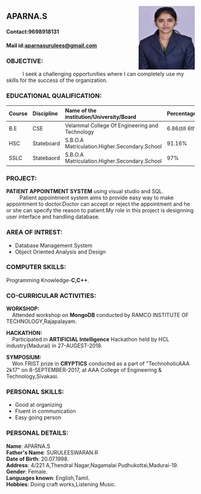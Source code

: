 <p>
<img align="right" width="150" height="170" src="Aparna (1).jpg">
</p>

## APARNA.S

#### Contact:9698918131

#### Mail id:aparnasurulees@gmail.com

### OBJECTIVE:

&nbsp;&nbsp;&nbsp;&nbsp;&nbsp;&nbsp;&nbsp;&nbsp;&nbsp;&nbsp;&nbsp;I seek a challenging opportunities where I can completely use my skills for the success of the organization.
         
### EDUCATIONAL QUALIFICATION: 

|**Course**|**Discipline**|**Name of the institution/University/Board**|**Percentage/CGPA**|**Year of passing**|
|:------|:----------|:----------------------------------------|:---------------|:---------------|
|B.E    |CSE        |Velammal College Of Engineering and Technology|6.86(till 6th sem)|2020     |
|HSC       |Stateboard|S.B.O.A Matriculation.Higher.Secondary.School|91.16%|2016 |
|SSLC|Statebaord|S.B.O.A Matriculation.Higher.Secondary.School|97%|2014|

### PROJECT:

**PATIENT APPOINTMENT SYSTEM** using visual studio and SQL.<br/>
&nbsp;&nbsp;&nbsp;&nbsp;&nbsp;&nbsp;&nbsp;&nbsp;&nbsp;Patient appointment system aims to provide easy way to make appointment to doctor.Doctor can accept or reject the appointment and he or she can specify the reason to patient.My role in this project is designning user interface and handling database.

### AREA OF INTREST:

- Database Management System
- Object Oriented Analysis and Design

### COMPUTER SKILLS:

Programming Knowledge-**C,C++**.

### CO-CURRICULAR ACTIVITIES:
**WORKSHOP:**<br/>
&nbsp;&nbsp;&nbsp;&nbsp;Attended workshop on **MongoDB** conducted by RAMCO INSTITUTE OF TECHNOLOGY,Rajapalayam.

**HACKATHON:**<br/>
&nbsp;&nbsp;&nbsp;&nbsp;Participated in **ARTIFICIAL Intelligence** Hackathon held by HCL industry(Madurai) in 27-AUGEST-2018.

**SYMPOSIUM:**<BR/>
&nbsp;&nbsp;&nbsp;&nbsp;Won FRIST prize in **CRYPTICS** conducted as a part of "TechnoholicAAA 2k17" on 8-SEPTEMBER-2017, at AAA College
of Engineering & Technology,Sivakasi.

### PERSONAL SKILLS:

- Good at organizing
- Fluent in communication
- Easy going person

### PERSONAL DETAILS:

**Name**: APARNA.S<br/>
**Father's Name**: SURULEESWARAN.R<br/>
**Date of Birth**: 20.07.1998.<br/>
**Address**: 4/221 A,Thendral Nagar,Nagamalai Pudhukottai,Madurai-19.<br/>
**Gender**: Female.<br/>
**Languages known**: English,Tamil.<br/>
**Hobbies**: Doing craft works,Listening Music.<br/>
